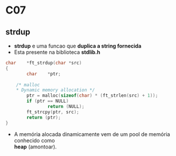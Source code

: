 # C07

## strdup
- **strdup** e uma funcao que **duplica a string fornecida**
- Esta presente na biblioteca **stdlib.h**
```c
char    *ft_strdup(char *src)
{
        char    *ptr;
	
	/* malloc
	* Dynamic memory allocation */
        ptr = malloc(sizeof(char) * (ft_strlen(src) + 1));
        if (ptr == NULL)
                return (NULL);
        ft_strcpy(ptr, src);
        return (ptr);
}
```
- A memória alocada dinamicamente vem de um pool de memória conhecido como\
**heap** (amontoar).